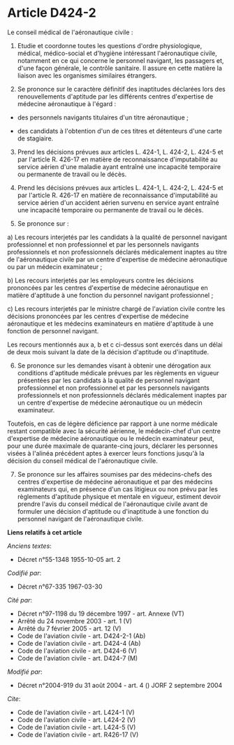 # Article D424-2

Le conseil médical de l'aéronautique civile : 

1. Etudie et coordonne toutes les questions d'ordre physiologique, médical, médico-social et d'hygiène intéressant
l'aéronautique civile, notamment en ce qui concerne le personnel navigant, les passagers et, d'une façon générale, le
contrôle sanitaire. Il assure en cette matière la liaison avec les organismes similaires étrangers. 

2. Se prononce sur le caractère définitif des inaptitudes déclarées lors des renouvellements d'aptitude par les différents
centres d'expertise de médecine aéronautique à l'égard :

- des personnels navigants titulaires d'un titre aéronautique ;

- des candidats à l'obtention d'un de ces titres et détenteurs d'une carte de stagiaire. 

3. Prend les décisions prévues aux articles L. 424-1, 
L. 424-2, 
L. 424-5 et par l'article R. 426-17 en matière de reconnaissance d'imputabilité au service aérien d'une maladie ayant
entraîné une incapacité temporaire ou permanente de travail ou le décès. 

4. Prend les décisions prévues aux articles L. 424-1, L. 424-2, L. 424-5 et par l'article R. 426-17 en matière de
reconnaissance d'imputabilité au service aérien d'un accident aérien survenu en service ayant entraîné une incapacité
temporaire ou permanente de travail ou le décès. 

5. Se prononce sur : 

a) Les recours interjetés par les candidats à la qualité de personnel navigant professionnel et non professionnel et par les
personnels navigants professionnels et non professionnels déclarés médicalement inaptes au titre de l'aéronautique civile par
un centre d'expertise de médecine aéronautique ou par un médecin examinateur ; 

b) Les recours interjetés par les employeurs contre les décisions prononcées par les centres d'expertise de médecine
aéronautique en matière d'aptitude à une fonction du personnel navigant professionnel ; 

c) Les recours interjetés par le ministre chargé de l'aviation civile contre les décisions prononcées par les centres
d'expertise de médecine aéronautique et les médecins examinateurs en matière d'aptitude à une fonction de personnel
navigant. 

Les recours mentionnés aux a, b et c ci-dessus sont exercés dans un délai de deux mois suivant la date de la décision
d'aptitude ou d'inaptitude. 

6. Se prononce sur les demandes visant à obtenir une dérogation aux conditions d'aptitude médicale prévues par les règlements
en vigueur présentées par les candidats à la qualité de personnel navigant professionnel et non professionnel et par les
personnels navigants professionnels et non professionnels déclarés médicalement inaptes par un centre d'expertise de médecine
aéronautique ou un médecin examinateur. 

Toutefois, en cas de légère déficience par rapport à une norme médicale restant compatible avec la sécurité aérienne, le
médecin-chef d'un centre d'expertise de médecine aéronautique ou le médecin examinateur peut, pour une durée maximale de
quarante-cinq jours, déclarer les personnes visées à l'alinéa précédent aptes à exercer leurs fonctions jusqu'à la décision
du conseil médical de l'aéronautique civile. 

7. Se prononce sur les affaires soumises par des médecins-chefs des centres d'expertise de médecine aéronautique et par des
médecins examinateurs qui, en présence d'un cas litigieux ou non prévu par les règlements d'aptitude physique et mentale en
vigueur, estiment devoir prendre l'avis du conseil médical de l'aéronautique civile avant de formuler une décision d'aptitude
ou d'inaptitude à une fonction du personnel navigant de l'aéronautique civile.

**Liens relatifs à cet article**

_Anciens textes_:

  - Décret n°55-1348 1955-10-05 art. 2

_Codifié par_:

  - Décret n°67-335 1967-03-30

_Cité par_:

  - Décret n°97-1198 du 19 décembre 1997 - art. Annexe (VT)
  - Arrêté du 24 novembre 2003 - art. 1 (V)
  - Arrêté du 7 février 2005 - art. 12 (V)
  - Code de l'aviation civile - art. D424-2-1 (Ab)
  - Code de l'aviation civile - art. D424-4 (Ab)
  - Code de l'aviation civile - art. D424-6 (V)
  - Code de l'aviation civile - art. D424-7 (M)

_Modifié par_:

  - Décret n°2004-919 du 31 août 2004 - art. 4 () JORF 2 septembre 2004

_Cite_:

  - Code de l'aviation civile - art. L424-1 (V)
  - Code de l'aviation civile - art. L424-2 (V)
  - Code de l'aviation civile - art. L424-5 (V)
  - Code de l'aviation civile - art. R426-17 (V)
